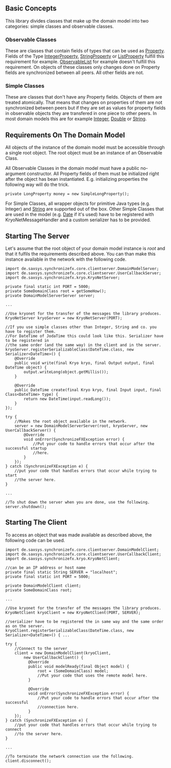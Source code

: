 ## Basic Concepts

This library divides classes that make up the domain model into two categories: simple classes and observable classes.

### Observable Classes
These are classes that contain fields of types that can be used as [Property][propertyJDoc].
Fields of the Type [IntegerProperty][intPropJDoc], [StringProperty][stringPropJDoc] or [ListProperty][listPropJDoc] fulfill this requirement for example.
[ObservableList][observableListJDoc] for example doesn't fulfill this requirement.
On objects of these classes only changes done on Property fields are synchronized between all peers.
All other fields are not.

[propertyJDoc]: http://docs.oracle.com/javafx/2/api/javafx/beans/property/Property.html "Javadoc for the Property interface"
[intPropJDoc]: http://docs.oracle.com/javafx/2/api/javafx/beans/property/IntegerProperty.html "Javadoc for IntegerProperty"
[stringPropJDoc]: http://docs.oracle.com/javafx/2/api/javafx/beans/property/StringProperty.html "Javadoc for StringProperty"
[listPropJDoc]: http://docs.oracle.com/javafx/2/api/javafx/beans/property/ListProperty.html "Javadoc for ListProperty"
[observableListJDoc]: http://docs.oracle.com/javafx/2/api/javafx/collections/ObservableList.html "Javadoc for ObservableList"

### Simple Classes
These are classes that don\'t have any Property fields.
Objects of them are treated atomically.
That means that changes on properties of them are not synchronized between peers but if they are set as values
for property fields in observable objects they are transfered in one piece to other peers.
In most domain models this are for example [Integer][intJDoc], [Double][doubleJDoc] or [String][stringJDoc].

[intJDoc]: http://docs.oracle.com/javase/7/docs/api/java/lang/Integer.html "Javadoc for Integer"
[doubleJDoc]: http://docs.oracle.com/javase/7/docs/api/java/lang/Double.html "Javadoc for Double"
[stringJDoc]: http://docs.oracle.com/javase/7/docs/api/java/lang/String.html "Javadoc for String"

## Requirements On The Domain Model
All objects of the instance of the domain model must be accessible through a single root object.
The root object must be an instance of an Observable Class.

All Observable Classes in the domain model must have a public no-argument constructor.
All Property fields of them must be initialized right after the object has bean instantiated.
E.g.  initializing  properties the following way will do the trick.

    private LongProperty money = new SimpleLongProperty();

For Simple Classes, all wrapper objects for primitive Java types (e.g. Integer) and [String][stringJDoc] are supported out of the box.
Other Simple Classes that are used in the model (e.g. [Date][dateJDoc] if it\'s used) have to be registered with KryoNetMessageHandler and a custom serializer has to be provided.

[dateJDoc]: http://docs.oracle.com/javase/7/docs/api/java/util/Date.html "Javadoc for Date"

## Starting The Server
Let\'s assume that the root object of your domain model instance is _root_ and that it fulfils  the requirements described above.
You can than make this instance available in the network with the following code.

    import de.saxsys.synchronizefx.core.clientserver.DomainModelServer;
    import de.saxsys.synchronizefx.core.clientserver.UserCallbackServer;
    import de.saxsys.synchronizefx.kryo.KryoNetServer;
    
    private final static int PORT = 5000;
    private SomeDomainClass root = getSomeHow();
    private DomainModelServerServer server;
    
    ...
    
    //Use kryonet for the transfer of the messages the library produces.
    KryoNetServer kryoServer = new KryoNetServer(PORT);
    
    //If you use simple classes other than Integer, String and co. you have to register them.
    //For DateTime of JodaTime this could look like this. Serializer have to be registered in
    //the same order (and the same way) in the client and in the server. 
    kryoServer.registerSerializableClass(DateTime.class, new Serializer<DateTime>() {
        @Override
        public void write(final Kryo kryo, final Output output, final DateTime object) {
            output.writeLong(object.getMillis());
        }

        @Override
        public DateTime create(final Kryo kryo, final Input input, final Class<DateTime> type) {
            return new DateTime(input.readLong());
        }
    });
    
    try {
        //Makes the root object available in the network.
        server = new DomainModelServerServer(root, kryoServer, new UserCallbackServer() {
            @Override
    	    void onError(SynchronizeFXException error) {
    		    //Put your code to handle errors that occur after the successful startup
    		    //here.
    	    }
        });
    } catch (SynchronizeFXException e) {
    	//put your code that handles errors that occur while trying to start
    	//the server here.
    }
    
    ...
    
    //To shut down the server when you are done, use the following.
    server.shutdown();


## Starting The Client
To access an object that was made available as described above, the following code can be used.

    import de.saxsys.synchronizefx.core.clientserver.DomainModelClient;
    import de.saxsys.synchronizefx.core.clientserver.UserCallbackClient;
    import de.saxsys.synchronizefx.kryo.KryoNetClient;
    
    //can be an IP address or host name
    private final static String SERVER = "localhost";
    private final static int PORT = 5000;
    
    private DomainModelClient client;
    private SomeDomainClass root;
    
    ...

    //Use kryonet for the transfer of the messages the library produces.
    KryoNetClient kryoClient = new KryoNetClient(PORT, SERVER);
    
    //serializer have to be registered the in same way and the same order as on the server.
    kryoClient.registerSerializableClass(DateTime.class, new Serializer<DateTime>() { ...
    
    try {
        //Connect to the server
        client = new DomainModelClient(kryoClient,
            new UserCallbackClient() {
              @Override
              public void modelReady(final Object model) {
                  root = (SomeDomainClass) model;
                  //Put your code that uses the remote model here.
              }
              
              @Override
    	      void onError(SynchronizeFXException error) {
    		      //Put your code to handle errors that occur after the successful
    		      //connection here.
    	      }
        });
    } catch (SynchronizeFXException e) {
    	//put your code that handles errors that occur while trying to connect
    	//to the server here.
    }
    
    ...
    
    //To terminate the network connection use the following.
    client.disconnect();

